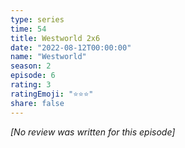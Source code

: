 ```yaml
---
type: series
time: 54
title: Westworld 2x6
date: "2022-08-12T00:00:00"
name: "Westworld"
season: 2
episode: 6
rating: 3
ratingEmoji: "⭐️⭐️⭐️"
share: false
---
```


*[No review was written for this episode]*